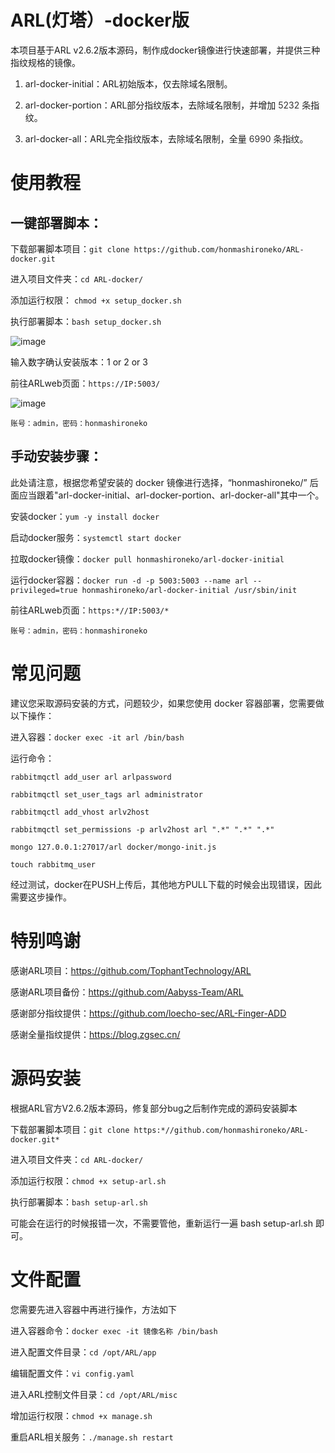 # ARL(灯塔）-docker版

本项目基于ARL v2.6.2版本源码，制作成docker镜像进行快速部署，并提供三种指纹规格的镜像。

1.  arl-docker-initial：ARL初始版本，仅去除域名限制。

2.  arl-docker-portion：ARL部分指纹版本，去除域名限制，并增加 <span style="color: #333333;">5232 条</span>指纹。

3.  arl-docker-all：ARL完全指纹版本，去除域名限制，全量 <span style="color: #333333;">6990 条</span>指纹。

# 使用教程

## 一键部署脚本：

下载部署脚本项目：`git clone https://github.com/honmashironeko/ARL-docker.git`

进入项目文件夹：`cd ARL-docker/`

添加运行权限： `chmod +x setup_docker.sh`

执行部署脚本：`bash setup_docker.sh`

![image](https://github.com/honmashironeko/ARL-docker/assets/139044047/f55c5453-b41c-4c50-bdcc-dca689c30d71)


输入数字确认安装版本：1 or 2 or 3

前往ARLweb页面：`https://IP:5003/`

![image](https://github.com/honmashironeko/ARL-docker/assets/139044047/59d7a704-ee55-4365-bd8f-cd3a52f8c046)



`账号：admin，密码：honmashironeko`

## 手动安装步骤：

此处请注意，根据您希望安装的 docker 镜像进行选择，“honmashironeko/” 后面应当跟着"arl-docker-initial、arl-docker-portion、arl-docker-all"其中一个。


安装docker：`yum -y install docker`

启动docker服务：`systemctl start docker`

拉取docker镜像：`docker pull honmashironeko/arl-docker-initial`

运行docker容器：`docker run -d -p 5003:5003 --name arl --privileged=true honmashironeko/arl-docker-initial /usr/sbin/init`

前往ARLweb页面：`https:*//IP:5003/*`

`账号：admin，密码：honmashironeko`

# 常见问题
建议您采取源码安装的方式，问题较少，如果您使用 docker 容器部署，您需要做以下操作：

进入容器：`docker exec -it arl /bin/bash`

运行命令：

`rabbitmqctl add_user arl arlpassword`

`rabbitmqctl set_user_tags arl administrator`

`rabbitmqctl add_vhost arlv2host`

`rabbitmqctl set_permissions -p arlv2host arl ".*" ".*" ".*"`

`mongo 127.0.0.1:27017/arl docker/mongo-init.js`

`touch rabbitmq_user`

经过测试，docker在PUSH上传后，其他地方PULL下载的时候会出现错误，因此需要这步操作。

# 特别鸣谢

感谢ARL项目：https://github.com/TophantTechnology/ARL

感谢ARL项目备份：https://github.com/Aabyss-Team/ARL

感谢部分指纹提供：https://github.com/loecho-sec/ARL-Finger-ADD

感谢全量指纹提供：https://blog.zgsec.cn/

# 源码安装

根据ARL官方V2.6.2版本源码，修复部分bug之后制作完成的源码安装脚本

下载部署脚本项目：`git clone https:*//github.com/honmashironeko/ARL-docker.git*`

进入项目文件夹：`cd ARL-docker/`

添加运行权限：`chmod +x setup-arl.sh`

执行部署脚本：`bash setup-arl.sh`

可能会在运行的时候报错一次，不需要管他，重新运行一遍 bash setup-arl.sh 即可。

# 文件配置

您需要先进入容器中再进行操作，方法如下

进入容器命令：`docker exec -it 镜像名称 /bin/bash`

进入配置文件目录：`cd /opt/ARL/app`

编辑配置文件：`vi config.yaml`

进入ARL控制文件目录：`cd /opt/ARL/misc`

增加运行权限：`chmod +x manage.sh`

重启ARL相关服务：`./manage.sh restart`

